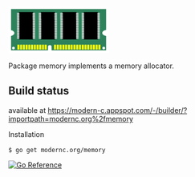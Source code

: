 ![logo-png](logo.png)

Package memory implements a memory allocator.

## Build status

available at https://modern-c.appspot.com/-/builder/?importpath=modernc.org%2fmemory

Installation

    $ go get modernc.org/memory

[![Go Reference](https://pkg.go.dev/badge/modernc.org/memory.0.svg)](https://pkg.go.dev/modernc.org/memory)
